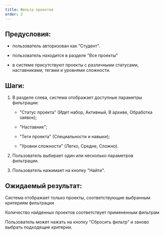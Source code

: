 ```yaml
---
title: Фильтр проектов
order: 2
---
```


## Предусловия:

-  пользователь авторизован как “Студент”.

-  пользователь находится в разделе "Все проекты"

-  в системе присутствуют проекты с различными статусами, наставниками, тегами и уровнями сложности.

## Шаги:

1. В разделе слева, система отображает доступные параметры фильтрации:

   -  "Статус проекта" (Идет набор, Активный, В архиве, Обработка заявок);

   -  "Наставник";

   -  "Теги проекта" (Специальности и навыки);

   -  "Уровни сложности" (Легко, Средне, Сложно).

2. Пользователь выбирает один или несколько параметров фильтрации.

3. Пользователь нажимает на кнопку "Найти".

## Ожидаемый результат:

Система отображает только проекты, соответствующие выбранным критериям фильтрации

Количество найденных проектов соответствует примененным фильтрам

Пользователь может нажать на кнопку "Сбросить фильтр" и заново выбрать подходящие критерии.